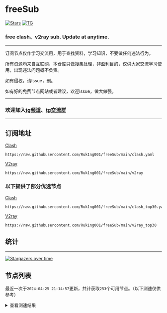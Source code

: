 # freeSub
[![Stars](https://img.shields.io/github/stars/Ruk1ng001/freeSub)](https://github.com/Ruk1ng001/freeSub/stargazers)
[![TG](https://img.shields.io/badge/Telegram-gray?logo=Telegram)](https://t.me/Ruk1ng001)
### free clash、v2ray sub. Update at anytime.

---

订阅节点仅作学习交流用，用于查找资料，学习知识，不要做任何违法行为。

所有资源均来自互联网，本仓库只做搜集处理，非盈利目的，仅供大家交流学习使用，出现违法问题概不负责。

如有侵权，请Issue，删。

如有好的免费节点网站或者建议，欢迎Issue，做大做强。

---

### 欢迎加入[tg频道](https://t.me/Ruk1ng001)、[tg交流群](https://t.me/+-e-b04EE5Cw2NmU1)

---

## 订阅地址
[Clash](https://raw.githubusercontent.com/Ruk1ng001/freeSub/main/clash.yaml)
```
https://raw.githubusercontent.com/Ruk1ng001/freeSub/main/clash.yaml
```
[V2ray](https://raw.githubusercontent.com/Ruk1ng001/freeSub/main/v2ray)
```
https://raw.githubusercontent.com/Ruk1ng001/freeSub/main/v2ray
```
### 以下提供了部分优选节点

[Clash](https://raw.githubusercontent.com/Ruk1ng001/freeSub/main/clash_top30.yaml)
```
https://raw.githubusercontent.com/Ruk1ng001/freeSub/main/clash_top30.yaml
```
[V2ray](https://raw.githubusercontent.com/Ruk1ng001/freeSub/main/v2ray_top30)
```
https://raw.githubusercontent.com/Ruk1ng001/freeSub/main/v2ray_top30
```

## 统计

---

[![Stargazers over time](https://starchart.cc/Ruk1ng001/freeSub.svg)](https://starchart.cc/Ruk1ng001/freeSub)

## 节点列表

最近一次于`2024-04-25 21:14:57`更新，共计获取`253`个可用节点。（以下测速仅供参考）

<details> <summary>查看测速结果</summary>

| 序号 | 节点 | 带宽 | 延迟 |
|:--:|:--:|:--:|:--:|
 | 1 | github.com/Ruk1ng001_-1068532818 | 1.36MB/s | 481.00ms |
 | 2 | github.com/Ruk1ng001_722781843 | 1.26MB/s | 534.00ms |
 | 3 | github.com/Ruk1ng001_-233419906 | 1.23MB/s | 307.00ms |
 | 4 | github.com/Ruk1ng001_-148412363 | 1.07MB/s | 441.00ms |
 | 5 | github.com/Ruk1ng001_820640951 | 1.04MB/s | 588.00ms |
 | 6 | github.com/Ruk1ng001_-1411619508 | 1.04MB/s | 478.00ms |
 | 7 | github.com/Ruk1ng001_-854903265 | 1.04MB/s | 687.00ms |
 | 8 | github.com/Ruk1ng001_2094221260 | 1010.88KB/s | 804.00ms |
 | 9 | github.com/Ruk1ng001_1942222370 | 1006.00KB/s | 820.00ms |
 | 10 | github.com/Ruk1ng001_-1536887674 | 981.92KB/s | 660.00ms |
 | 11 | github.com/Ruk1ng001_-1392060987 | 976.40KB/s | 836.00ms |
 | 12 | github.com/Ruk1ng001_584407633 | 975.48KB/s | 716.00ms |
 | 13 | github.com/Ruk1ng001_1105010861 | 915.83KB/s | 531.00ms |
 | 14 | github.com/Ruk1ng001_-933513542 | 914.09KB/s | 786.00ms |
 | 15 | github.com/Ruk1ng001_-330159979 | 872.59KB/s | 933.00ms |
 | 16 | github.com/Ruk1ng001_1501239040 | 870.30KB/s | 997.00ms |
 | 17 | github.com/Ruk1ng001_-244737021 | 870.28KB/s | 1013.00ms |
 | 18 | github.com/Ruk1ng001_-1750802508 | 849.29KB/s | 810.00ms |
 | 19 | github.com/Ruk1ng001_-154297436 | 843.37KB/s | 1048.00ms |
 | 20 | github.com/Ruk1ng001_471367939 | 834.62KB/s | 669.00ms |
 | 21 | github.com/Ruk1ng001_-924261219 | 830.37KB/s | 1074.00ms |
 | 22 | github.com/Ruk1ng001_-1565091209 | 823.86KB/s | 1090.00ms |
 | 23 | github.com/Ruk1ng001_1708283347 | 806.21KB/s | 782.00ms |
 | 24 | github.com/Ruk1ng001_1980876099 | 805.98KB/s | 1039.00ms |
 | 25 | github.com/Ruk1ng001_-1449870615 | 799.98KB/s | 1051.00ms |
 | 26 | github.com/Ruk1ng001_1516432118 | 758.17KB/s | 919.00ms |
 | 27 | github.com/Ruk1ng001_-1172265501 | 747.06KB/s | 1147.00ms |
 | 28 | github.com/Ruk1ng001_1841188907 | 745.64KB/s | 687.00ms |
 | 29 | github.com/Ruk1ng001_-1405114324 | 718.46KB/s | 929.00ms |
 | 30 | github.com/Ruk1ng001_617409264 | 718.19KB/s | 768.00ms |
 | 31 | github.com/Ruk1ng001_-1756876630 | 709.16KB/s | 810.00ms |
 | 32 | github.com/Ruk1ng001_990474739 | 705.84KB/s | 845.00ms |
 | 33 | github.com/Ruk1ng001_-226268312 | 697.57KB/s | 871.00ms |
 | 34 | github.com/Ruk1ng001_1108544810 | 685.11KB/s | 826.00ms |
 | 35 | github.com/Ruk1ng001_1194856054 | 670.50KB/s | 1028.00ms |
 | 36 | github.com/Ruk1ng001_1439026619 | 667.65KB/s | 736.00ms |
 | 37 | github.com/Ruk1ng001_30861099 | 654.04KB/s | 881.00ms |
 | 38 | github.com/Ruk1ng001_1220783424 | 646.42KB/s | 1156.00ms |
 | 39 | github.com/Ruk1ng001_2013146544 | 641.04KB/s | 927.00ms |
 | 40 | github.com/Ruk1ng001_1224170490 | 637.40KB/s | 260.00ms |
 | 41 | github.com/Ruk1ng001_-252469179 | 635.99KB/s | 1089.00ms |
 | 42 | github.com/Ruk1ng001_-1524710029 | 634.47KB/s | 952.00ms |
 | 43 | github.com/Ruk1ng001_-1628691272 | 631.56KB/s | 1037.00ms |
 | 44 | github.com/Ruk1ng001_-534736438 | 628.51KB/s | 1139.00ms |
 | 45 | github.com/Ruk1ng001_-1178860988 | 625.21KB/s | 1055.00ms |
 | 46 | github.com/Ruk1ng001_-1508627014 | 591.30KB/s | 1069.00ms |
 | 47 | github.com/Ruk1ng001_816242361 | 574.51KB/s | 521.00ms |
 | 48 | github.com/Ruk1ng001_-2049361601 | 566.31KB/s | 799.00ms |
 | 49 | github.com/Ruk1ng001_-2057775690 | 562.02KB/s | 1178.00ms |
 | 50 | github.com/Ruk1ng001_-943236086 | 552.73KB/s | 906.00ms |
 | 51 | github.com/Ruk1ng001_1791510632 | 551.50KB/s | 800.00ms |
 | 52 | github.com/Ruk1ng001_1035557555 | 546.08KB/s | 1184.00ms |
 | 53 | github.com/Ruk1ng001_51249660 | 541.65KB/s | 951.00ms |
 | 54 | github.com/Ruk1ng001_41909342 | 539.45KB/s | 1246.00ms |
 | 55 | github.com/Ruk1ng001_1452565874 | 534.59KB/s | 1029.00ms |
 | 56 | github.com/Ruk1ng001_816734664 | 532.76KB/s | 1287.00ms |
 | 57 | github.com/Ruk1ng001_-824221521 | 525.72KB/s | 1008.00ms |
 | 58 | github.com/Ruk1ng001_1350751009 | 522.44KB/s | 1242.00ms |
 | 59 | github.com/Ruk1ng001_-202379105 | 521.94KB/s | 1311.00ms |
 | 60 | github.com/Ruk1ng001_148473108 | 518.54KB/s | 1003.00ms |
 | 61 | github.com/Ruk1ng001_-505711197 | 516.49KB/s | 1096.00ms |
 | 62 | github.com/Ruk1ng001_-2090565184 | 510.08KB/s | 1343.00ms |
 | 63 | github.com/Ruk1ng001_1769624651 | 507.09KB/s | 894.00ms |
 | 64 | github.com/Ruk1ng001_-1608421029 | 503.05KB/s | 1519.00ms |
 | 65 | github.com/Ruk1ng001_750124042 | 497.69KB/s | 1131.00ms |
 | 66 | github.com/Ruk1ng001_-505067315 | 497.49KB/s | 1033.00ms |
 | 67 | github.com/Ruk1ng001_-1405720368 | 494.76KB/s | 1493.00ms |
 | 68 | github.com/Ruk1ng001_-899982482 | 493.60KB/s | 1244.00ms |
 | 69 | github.com/Ruk1ng001_-553933340 | 483.46KB/s | 1404.00ms |
 | 70 | github.com/Ruk1ng001_1647554478 | 483.12KB/s | 1360.00ms |
 | 71 | github.com/Ruk1ng001_1222671600 | 482.55KB/s | 1109.00ms |
 | 72 | github.com/Ruk1ng001_-1959027869 | 482.45KB/s | 1253.00ms |
 | 73 | github.com/Ruk1ng001_-882163439 | 481.01KB/s | 1052.00ms |
 | 74 | github.com/Ruk1ng001_-894937721 | 478.31KB/s | 1191.00ms |
 | 75 | github.com/Ruk1ng001_-1416248414 | 475.14KB/s | 961.00ms |
 | 76 | github.com/Ruk1ng001_-1903884786 | 473.92KB/s | 1000.00ms |
 | 77 | github.com/Ruk1ng001_1528973136 | 470.74KB/s | 1823.00ms |
 | 78 | github.com/Ruk1ng001_-1076403695 | 468.52KB/s | 1324.00ms |
 | 79 | github.com/Ruk1ng001_-276742880 | 466.44KB/s | 1429.00ms |
 | 80 | github.com/Ruk1ng001_-1972683054 | 460.63KB/s | 550.00ms |
 | 81 | github.com/Ruk1ng001_613294342 | 450.96KB/s | 1228.00ms |
 | 82 | github.com/Ruk1ng001_-126914302 | 445.03KB/s | 1506.00ms |
 | 83 | github.com/Ruk1ng001_595544303 | 441.51KB/s | 1183.00ms |
 | 84 | github.com/Ruk1ng001_1061897356 | 431.86KB/s | 1457.00ms |
 | 85 | github.com/Ruk1ng001_-1325994325 | 431.16KB/s | 1390.00ms |
 | 86 | github.com/Ruk1ng001_-1014820357 | 430.59KB/s | 2055.00ms |
 | 87 | github.com/Ruk1ng001_-509571208 | 429.71KB/s | 2276.00ms |
 | 88 | github.com/Ruk1ng001_981293481 | 427.02KB/s | 1677.00ms |
 | 89 | github.com/Ruk1ng001_-1182257461 | 421.26KB/s | 1562.00ms |
 | 90 | github.com/Ruk1ng001_690558285 | 420.47KB/s | 1719.00ms |
 | 91 | github.com/Ruk1ng001_1756145984 | 418.69KB/s | 1625.00ms |
 | 92 | github.com/Ruk1ng001_-1248491955 | 416.84KB/s | 1575.00ms |
 | 93 | github.com/Ruk1ng001_1926461000 | 412.98KB/s | 760.00ms |
 | 94 | github.com/Ruk1ng001_869834999 | 410.29KB/s | 1652.00ms |
 | 95 | github.com/Ruk1ng001_-958265204 | 409.81KB/s | 1319.00ms |
 | 96 | github.com/Ruk1ng001_1427951980 | 407.34KB/s | 1459.00ms |
 | 97 | github.com/Ruk1ng001_-1054684289 | 401.67KB/s | 907.00ms |
 | 98 | github.com/Ruk1ng001_1775556251 | 400.33KB/s | 2443.00ms |
 | 99 | github.com/Ruk1ng001_-2030874998 | 394.11KB/s | 2471.00ms |
 | 100 | github.com/Ruk1ng001_428537566 | 391.65KB/s | 1887.00ms |
 | 101 | github.com/Ruk1ng001_1817077327 | 389.03KB/s | 1614.00ms |
 | 102 | github.com/Ruk1ng001_-1259910031 | 386.46KB/s | 2010.00ms |
 | 103 | github.com/Ruk1ng001_-1039305949 | 384.93KB/s | 1526.00ms |
 | 104 | github.com/Ruk1ng001_1230672756 | 380.08KB/s | 2547.00ms |
 | 105 | github.com/Ruk1ng001_-1676350278 | 376.43KB/s | 1934.00ms |
 | 106 | github.com/Ruk1ng001_-1548066743 | 371.49KB/s | 1331.00ms |
 | 107 | github.com/Ruk1ng001_-1408563685 | 365.75KB/s | 1906.00ms |
 | 108 | github.com/Ruk1ng001_-102191318 | 364.80KB/s | 1964.00ms |
 | 109 | github.com/Ruk1ng001_1303543440 | 362.87KB/s | 1572.00ms |
 | 110 | github.com/Ruk1ng001_115562649 | 361.67KB/s | 1829.00ms |
 | 111 | github.com/Ruk1ng001_-1290130074 | 359.87KB/s | 1054.00ms |
 | 112 | github.com/Ruk1ng001_-441610360 | 359.24KB/s | 2196.00ms |
 | 113 | github.com/Ruk1ng001_1514230855 | 356.28KB/s | 844.00ms |
 | 114 | github.com/Ruk1ng001_442998492 | 355.03KB/s | 2659.00ms |
 | 115 | github.com/Ruk1ng001_1166413611 | 351.79KB/s | 2186.00ms |
 | 116 | github.com/Ruk1ng001_-1672403566 | 350.81KB/s | 1250.00ms |
 | 117 | github.com/Ruk1ng001_-325578935 | 350.28KB/s | 1055.00ms |
 | 118 | github.com/Ruk1ng001_-1186754520 | 347.56KB/s | 1337.00ms |
 | 119 | github.com/Ruk1ng001_1964030541 | 346.77KB/s | 1245.00ms |
 | 120 | github.com/Ruk1ng001_509000907 | 336.71KB/s | 1163.00ms |
 | 121 | github.com/Ruk1ng001_-277246964 | 332.61KB/s | 1030.00ms |
 | 122 | github.com/Ruk1ng001_-1218538569 | 331.30KB/s | 1269.00ms |
 | 123 | github.com/Ruk1ng001_-1604217019 | 330.14KB/s | 1933.00ms |
 | 124 | github.com/Ruk1ng001_-1057611100 | 325.77KB/s | 1065.00ms |
 | 125 | github.com/Ruk1ng001_390994783 | 323.17KB/s | 1695.00ms |
 | 126 | github.com/Ruk1ng001_1697313281 | 322.83KB/s | 1448.00ms |
 | 127 | github.com/Ruk1ng001_-1286896603 | 321.74KB/s | 1737.00ms |
 | 128 | github.com/Ruk1ng001_1779252976 | 321.00KB/s | 2374.00ms |
 | 129 | github.com/Ruk1ng001_-213765393 | 320.64KB/s | 2252.00ms |
 | 130 | github.com/Ruk1ng001_-316676531 | 315.90KB/s | 1341.00ms |
 | 131 | github.com/Ruk1ng001_-1684806624 | 311.56KB/s | 1521.00ms |
 | 132 | github.com/Ruk1ng001_39863998 | 310.75KB/s | 1635.00ms |
 | 133 | github.com/Ruk1ng001_235188502 | 310.75KB/s | 1437.00ms |
 | 134 | github.com/Ruk1ng001_56772786 | 309.10KB/s | 1963.00ms |
 | 135 | github.com/Ruk1ng001_-1423555103 | 302.63KB/s | 1481.00ms |
 | 136 | github.com/Ruk1ng001_-704925353 | 301.71KB/s | 2461.00ms |
 | 137 | github.com/Ruk1ng001_-450033463 | 301.64KB/s | 1371.00ms |
 | 138 | github.com/Ruk1ng001_-771505478 | 300.46KB/s | 2160.00ms |
 | 139 | github.com/Ruk1ng001_913949734 | 298.54KB/s | 1449.00ms |
 | 140 | github.com/Ruk1ng001_489497102 | 298.30KB/s | 1236.00ms |
 | 141 | github.com/Ruk1ng001_-1514766132 | 298.23KB/s | 1264.00ms |
 | 142 | github.com/Ruk1ng001_-543941969 | 298.20KB/s | 1391.00ms |
 | 143 | github.com/Ruk1ng001_620924739 | 297.81KB/s | 1328.00ms |
 | 144 | github.com/Ruk1ng001_-1866195546 | 297.80KB/s | 1422.00ms |
 | 145 | github.com/Ruk1ng001_1542730994 | 297.38KB/s | 1155.00ms |
 | 146 | github.com/Ruk1ng001_1044355170 | 297.14KB/s | 1776.00ms |
 | 147 | github.com/Ruk1ng001_-398383811 | 291.30KB/s | 1929.00ms |
 | 148 | github.com/Ruk1ng001_1942062392 | 283.56KB/s | 1502.00ms |
 | 149 | github.com/Ruk1ng001_-1331837002 | 282.09KB/s | 1039.00ms |
 | 150 | github.com/Ruk1ng001_-1381294047 | 281.83KB/s | 1896.00ms |
 | 151 | github.com/Ruk1ng001_1616468470 | 281.19KB/s | 1490.00ms |
 | 152 | github.com/Ruk1ng001_1895761686 | 274.99KB/s | 902.00ms |
 | 153 | github.com/Ruk1ng001_835259335 | 269.83KB/s | 1224.00ms |
 | 154 | github.com/Ruk1ng001_1788757087 | 269.23KB/s | 1584.00ms |
 | 155 | github.com/Ruk1ng001_447936041 | 268.37KB/s | 2040.00ms |
 | 156 | github.com/Ruk1ng001_1147876578 | 265.80KB/s | 1264.00ms |
 | 157 | github.com/Ruk1ng001_-231658095 | 255.69KB/s | 1348.00ms |
 | 158 | github.com/Ruk1ng001_-973268451 | 255.64KB/s | 1230.00ms |
 | 159 | github.com/Ruk1ng001_-1425530055 | 255.61KB/s | 1587.00ms |
 | 160 | github.com/Ruk1ng001_-1981730218 | 255.58KB/s | 728.00ms |
 | 161 | github.com/Ruk1ng001_1076375240 | 254.79KB/s | 1161.00ms |
 | 162 | github.com/Ruk1ng001_1927878369 | 254.31KB/s | 1514.00ms |
 | 163 | github.com/Ruk1ng001_-745706713 | 254.30KB/s | 1879.00ms |
 | 164 | github.com/Ruk1ng001_1360201207 | 249.89KB/s | 1497.00ms |
 | 165 | github.com/Ruk1ng001_-1968991033 | 249.61KB/s | 598.00ms |
 | 166 | github.com/Ruk1ng001_956416173 | 248.27KB/s | 2032.00ms |
 | 167 | github.com/Ruk1ng001_936782023 | 242.18KB/s | 1496.00ms |
 | 168 | github.com/Ruk1ng001_108650940 | 241.98KB/s | 2017.00ms |
 | 169 | github.com/Ruk1ng001_661344923 | 237.67KB/s | 1636.00ms |
 | 170 | github.com/Ruk1ng001_1140084636 | 237.35KB/s | 1746.00ms |
 | 171 | github.com/Ruk1ng001_233576226 | 236.78KB/s | 1652.00ms |
 | 172 | github.com/Ruk1ng001_77254509 | 233.82KB/s | 2102.00ms |
 | 173 | github.com/Ruk1ng001_1356209761 | 227.58KB/s | 1113.00ms |
 | 174 | github.com/Ruk1ng001_-982204796 | 226.57KB/s | 2566.00ms |
 | 175 | github.com/Ruk1ng001_644558463 | 225.32KB/s | 2144.00ms |
 | 176 | github.com/Ruk1ng001_-1995948850 | 222.10KB/s | 2392.00ms |
 | 177 | github.com/Ruk1ng001_-267884504 | 219.00KB/s | 2180.00ms |
 | 178 | github.com/Ruk1ng001_1978819283 | 217.11KB/s | 1139.00ms |
 | 179 | github.com/Ruk1ng001_1098952640 | 215.50KB/s | 1645.00ms |
 | 180 | github.com/Ruk1ng001_331600746 | 212.78KB/s | 1151.00ms |
 | 181 | github.com/Ruk1ng001_-1288451238 | 211.62KB/s | 1540.00ms |
 | 182 | github.com/Ruk1ng001_-292540982 | 209.00KB/s | 1865.00ms |
 | 183 | github.com/Ruk1ng001_536822818 | 199.55KB/s | 801.00ms |
 | 184 | github.com/Ruk1ng001_-1761379707 | 192.03KB/s | 596.00ms |
 | 185 | github.com/Ruk1ng001_-1298267898 | 189.33KB/s | 1391.00ms |
 | 186 | github.com/Ruk1ng001_1533705739 | 187.90KB/s | 1317.00ms |
 | 187 | github.com/Ruk1ng001_1295306959 | 187.48KB/s | 2402.00ms |
 | 188 | github.com/Ruk1ng001_-788281230 | 185.90KB/s | 203.00ms |
 | 189 | github.com/Ruk1ng001_-1570310399 | 182.28KB/s | 516.00ms |
 | 190 | github.com/Ruk1ng001_1855943804 | 179.64KB/s | 1419.00ms |
 | 191 | github.com/Ruk1ng001_-1499399495 | 176.38KB/s | 1947.00ms |
 | 192 | github.com/Ruk1ng001_-964468046 | 174.43KB/s | 1726.00ms |
 | 193 | github.com/Ruk1ng001_540321881 | 170.50KB/s | 758.00ms |
 | 194 | github.com/Ruk1ng001_991058899 | 170.47KB/s | 258.00ms |
 | 195 | github.com/Ruk1ng001_2141111063 | 169.99KB/s | 448.00ms |
 | 196 | github.com/Ruk1ng001_373159878 | 169.98KB/s | 559.00ms |
 | 197 | github.com/Ruk1ng001_-336821796 | 169.98KB/s | 1336.00ms |
 | 198 | github.com/Ruk1ng001_-2053356741 | 169.48KB/s | 373.00ms |
 | 199 | github.com/Ruk1ng001_-479116498 | 168.10KB/s | 614.00ms |
 | 200 | github.com/Ruk1ng001_-2004825780 | 167.53KB/s | 869.00ms |
 | 201 | github.com/Ruk1ng001_-1037549057 | 166.10KB/s | 1887.00ms |
 | 202 | github.com/Ruk1ng001_-2122501714 | 166.03KB/s | 2422.00ms |
 | 203 | github.com/Ruk1ng001_194184434 | 165.91KB/s | 1580.00ms |
 | 204 | github.com/Ruk1ng001_1214185482 | 164.98KB/s | 482.00ms |
 | 205 | github.com/Ruk1ng001_1437141132 | 163.43KB/s | 1966.00ms |
 | 206 | github.com/Ruk1ng001_-1769529956 | 154.80KB/s | 2706.00ms |
 | 207 | github.com/Ruk1ng001_-419515231 | 149.15KB/s | 87.00ms |
 | 208 | github.com/Ruk1ng001_1388672434 | 139.62KB/s | 1184.00ms |
 | 209 | github.com/Ruk1ng001_1125465398 | 138.47KB/s | 312.00ms |
 | 210 | github.com/Ruk1ng001_737990942 | 135.39KB/s | 1259.00ms |
 | 211 | github.com/Ruk1ng001_1810536602 | 133.40KB/s | 1627.00ms |
 | 212 | github.com/Ruk1ng001_-2025837458 | 133.09KB/s | 1852.00ms |
 | 213 | github.com/Ruk1ng001_798975496 | 132.02KB/s | 1590.00ms |
 | 214 | github.com/Ruk1ng001_906717930 | 129.43KB/s | 726.00ms |
 | 215 | github.com/Ruk1ng001_-1308147619 | 128.45KB/s | 2582.00ms |
 | 216 | github.com/Ruk1ng001_1743111824 | 124.59KB/s | 341.00ms |
 | 217 | github.com/Ruk1ng001_-475651946 | 123.86KB/s | 2292.00ms |
 | 218 | github.com/Ruk1ng001_887739922 | 120.58KB/s | 605.00ms |
 | 219 | github.com/Ruk1ng001_-1710793505 | 111.53KB/s | 613.00ms |
 | 220 | github.com/Ruk1ng001_-1176015740 | 111.28KB/s | 2206.00ms |
 | 221 | github.com/Ruk1ng001_344686083 | 103.18KB/s | 392.00ms |
 | 222 | github.com/Ruk1ng001_1166642212 | 100.91KB/s | 2327.00ms |
 | 223 | github.com/Ruk1ng001_-459808058 | 97.37KB/s | 1401.00ms |
 | 224 | github.com/Ruk1ng001_1362513501 | 93.80KB/s | 1171.00ms |
 | 225 | github.com/Ruk1ng001_663807944 | 92.93KB/s | 845.00ms |
 | 226 | github.com/Ruk1ng001_-1891711975 | 89.89KB/s | 831.00ms |
 | 227 | github.com/Ruk1ng001_-969283410 | 85.14KB/s | 301.00ms |
 | 228 | github.com/Ruk1ng001_1888979849 | 84.85KB/s | 116.00ms |
 | 229 | github.com/Ruk1ng001_288485358 | 83.02KB/s | 974.00ms |
 | 230 | github.com/Ruk1ng001_1801842711 | 78.04KB/s | 180.00ms |
 | 231 | github.com/Ruk1ng001_-889510035 | 76.86KB/s | 156.00ms |
 | 232 | github.com/Ruk1ng001_-1123121374 | 74.07KB/s | 140.00ms |
 | 233 | github.com/Ruk1ng001_-1485068433 | 67.95KB/s | 445.00ms |
 | 234 | github.com/Ruk1ng001_-1689549925 | 65.91KB/s | 1594.00ms |
 | 235 | github.com/Ruk1ng001_-1531809273 | 61.95KB/s | 887.00ms |
 | 236 | github.com/Ruk1ng001_2112254635 | 59.97KB/s | 547.00ms |
 | 237 | github.com/Ruk1ng001_-722403878 | 59.27KB/s | 566.00ms |
 | 238 | github.com/Ruk1ng001_-1747887570 | 55.63KB/s | 876.00ms |
 | 239 | github.com/Ruk1ng001_-1361902997 | 53.35KB/s | 1244.00ms |
 | 240 | github.com/Ruk1ng001_307022608 | 53.10KB/s | 609.00ms |
 | 241 | github.com/Ruk1ng001_1018462216 | 51.87KB/s | 218.00ms |
 | 242 | github.com/Ruk1ng001_-40355124 | 51.36KB/s | 883.00ms |
 | 243 |  | N/A | N/A |
 | 244 |  | N/A | N/A |
 | 245 |  | N/A | N/A |
 | 246 |  | N/A | N/A |
 | 247 |  | N/A | N/A |
 | 248 |  | N/A | N/A |
 | 249 |  | N/A | N/A |
 | 250 |  | N/A | N/A |
 | 251 |  | N/A | N/A |
 | 252 |  | N/A | N/A |
 | 253 |  | N/A | N/A |


</details>
